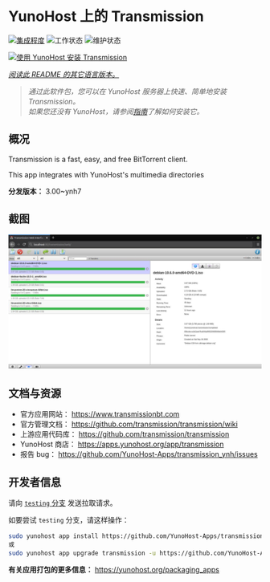 <!--
注意：此 README 由 <https://github.com/YunoHost/apps/tree/master/tools/readme_generator> 自动生成
请勿手动编辑。
-->

# YunoHost 上的 Transmission

[![集成程度](https://dash.yunohost.org/integration/transmission.svg)](https://ci-apps.yunohost.org/ci/apps/transmission/) ![工作状态](https://ci-apps.yunohost.org/ci/badges/transmission.status.svg) ![维护状态](https://ci-apps.yunohost.org/ci/badges/transmission.maintain.svg)

[![使用 YunoHost 安装 Transmission](https://install-app.yunohost.org/install-with-yunohost.svg)](https://install-app.yunohost.org/?app=transmission)

*[阅读此 README 的其它语言版本。](./ALL_README.md)*

> *通过此软件包，您可以在 YunoHost 服务器上快速、简单地安装 Transmission。*  
> *如果您还没有 YunoHost，请参阅[指南](https://yunohost.org/install)了解如何安装它。*

## 概况

Transmission is a fast, easy, and free BitTorrent client.

This app integrates with YunoHost's multimedia directories


**分发版本：** 3.00~ynh7

## 截图

![Transmission 的截图](./doc/screenshots/transmission.jpg)

## 文档与资源

- 官方应用网站： <https://www.transmissionbt.com>
- 官方管理文档： <https://github.com/transmission/transmission/wiki>
- 上游应用代码库： <https://github.com/transmission/transmission>
- YunoHost 商店： <https://apps.yunohost.org/app/transmission>
- 报告 bug： <https://github.com/YunoHost-Apps/transmission_ynh/issues>

## 开发者信息

请向 [`testing` 分支](https://github.com/YunoHost-Apps/transmission_ynh/tree/testing) 发送拉取请求。

如要尝试 `testing` 分支，请这样操作：

```bash
sudo yunohost app install https://github.com/YunoHost-Apps/transmission_ynh/tree/testing --debug
或
sudo yunohost app upgrade transmission -u https://github.com/YunoHost-Apps/transmission_ynh/tree/testing --debug
```

**有关应用打包的更多信息：** <https://yunohost.org/packaging_apps>
